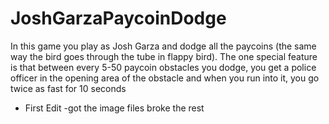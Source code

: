 # JoshGarzaPaycoinDodge
In this game you play as Josh Garza and dodge all the paycoins (the same way the bird goes through the tube in flappy bird). The one special feature is that between every 5-50 paycoin obstacles you dodge, you get a police officer in the opening area of the obstacle and when you run into it, you go twice as fast for 10 seconds



* First Edit
-got the image files
broke the rest
